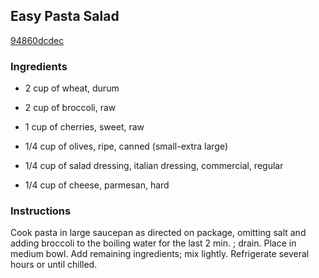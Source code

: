## Easy Pasta Salad

[94860dcdec](http://www.kraftrecipes.com/recipes/easy-pasta-salad-82974.aspx)

### Ingredients

 - 2 cup of wheat, durum

 - 2 cup of broccoli, raw

 - 1 cup of cherries, sweet, raw

 - 1/4 cup of olives, ripe, canned (small-extra large)

 - 1/4 cup of salad dressing, italian dressing, commercial, regular

 - 1/4 cup of cheese, parmesan, hard

### Instructions

Cook pasta in large saucepan as directed on package, omitting salt and adding broccoli to the boiling water for the last 2 min. ; drain. Place in medium bowl. Add remaining ingredients; mix lightly. Refrigerate several hours or until chilled.